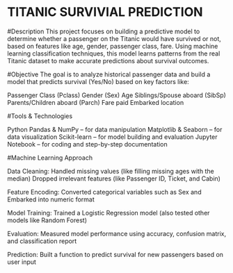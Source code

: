 # TITANIC SURVIVIAL PREDICTION

#Description
This project focuses on building a predictive model to determine whether a passenger on the Titanic would have survived or not, based on features like age, gender, passenger class, fare.  Using machine learning classification techniques, this model learns patterns from the real Titanic dataset to make accurate predictions about survival outcomes.

#Objective
The goal is to analyze historical passenger data and build a model that predicts survival (Yes/No) based on key factors like:

Passenger Class (Pclass)
Gender (Sex)
Age
Siblings/Spouse aboard (SibSp)
Parents/Children aboard (Parch)
Fare paid
Embarked location

#Tools & Technologies

Python
Pandas & NumPy – for data manipulation
Matplotlib & Seaborn – for data visualization
Scikit-learn – for model building and evaluation
Jupyter Notebook – for coding and step-by-step documentation

#Machine Learning Approach

Data Cleaning:
Handled missing values (like filling missing ages with the median)
Dropped irrelevant features (like Passenger ID, Ticket, and Cabin)

Feature Encoding:
Converted categorical variables such as Sex and Embarked into numeric format

Model Training:
Trained a Logistic Regression model (also tested other models like Random Forest)

Evaluation:
Measured model performance using accuracy, confusion matrix, and classification report

Prediction:
Built a function to predict survival for new passengers based on user input
